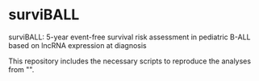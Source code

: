 # surviBALL
surviBALL: 5-year event-free survival risk assessment in pediatric B-ALL based on lncRNA expression at diagnosis

This repository includes the necessary scripts to reproduce the analyses from "".
